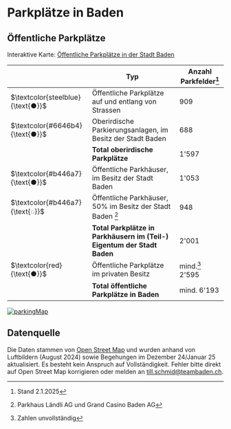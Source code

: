 # Parkplätze in Baden

## Öffentliche Parkplätze
Interaktive Karte: [Öffentliche Parkplätze in der Stadt Baden ](https://overpass-turbo.eu/s/1WvE)

| | Typ | Anzahl Parkfelder[^3] |
|--|--|--|
| $`\textcolor{steelblue}{\text{●}}`$ |  Öffentliche Parkplätze auf und entlang von Strassen | 909
| $`\textcolor{#6646b4}{\text{●}}`$ | Oberirdische Parkierungsanlagen, im Besitz der Stadt Baden | 688
| | **Total oberirdische Parkplätze** | 1'597
| $`\textcolor{#b446a7}{\text{●}}`$ | Öffentliche Parkhäuser, im Besitz der Stadt Baden | 1'053
| $`\textcolor{#b446a7}{\text{◌}}`$ | Öffentliche Parkhäuser, 50% im Besitz der Stadt Baden [^1] | 948
| | **Total Parkplätze in Parkhäusern im (Teil-) Eigentum der Stadt Baden** | 2'001
| $`\textcolor{red}{\text{●}}`$ | Öffentliche Parkplätze im privaten Besitz | mind.[^2] 2'595
| | **Total öffentliche Parkplätze in Baden** | mind. 6'193

[^1]: Parkhaus Ländli AG und Grand Casino Baden AG
[^2]: Zahlen unvollständig
[^3]: Stand 2.1.2025



[![parkingMap](https://github.com/user-attachments/assets/5425308f-0b49-418a-8a22-af085cf9a5d9)](https://overpass-turbo.eu/s/1WvE)

## Datenquelle
Die Daten stammen von [Open Street Map](https://www.openstreetmap.org/) und wurden anhand von Luftbildern (August 2024) sowie Begehungen im Dezember 24/Januar 25 aktualisiert. Es besteht kein Anspruch auf Vollständigkeit.
Fehler bitte direkt auf Open Street Map korrigieren oder melden an till.schmid@teambaden.ch.
